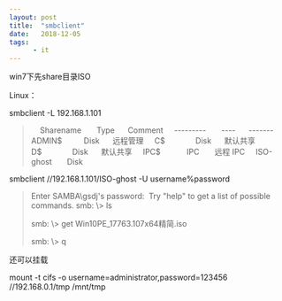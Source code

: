 ```yaml
---
layout: post
title:  "smbclient"
date:   2018-12-05
tags:
      - it
---
```



win7下先share目录ISO



Linux：

smbclient -L 192.168.1.101



> 
>     Sharename       Type      Comment
>     \-\-\-\-\-\-\-\--       \-\-\--      \-\-\-\-\-\--
>     ADMIN\$          Disk      远程管理
>     C\$              Disk      默认共享
>     D\$              Disk      默认共享
>     IPC\$            IPC       远程 IPC
>     ISO-ghost       Disk      




smbclient //192.168.1.101/ISO-ghost -U username%password

> Enter SAMBA\\gsdj\'s password: 
> Try \"help\" to get a list of possible commands.
> smb: \\\> ls
> 
> smb: \\\> get Win10PE_17763.107x64精简.iso
> 
>
> smb: \\\> q

还可以挂载 

mount -t cifs -o username=administrator,password=123456
//192.168.0.1/tmp /mnt/tmp 

